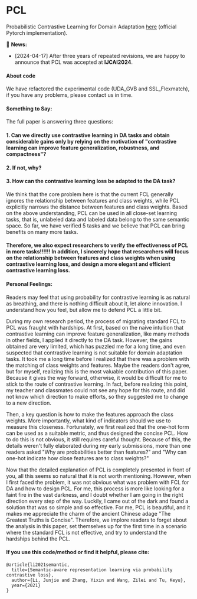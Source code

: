 # PCL
Probabilistic Contrastive Learning for Domain Adaptation [here](https://arxiv.org/abs/2111.06021) (official Pytorch implementation). 


:bell: **News:**
* [2024-04-17] After three years of repeated revisions, we are happy to announce that PCL was accepted at **IJCAI2024**.

#### About code

We have refactored the experimental code (UDA_GVB and SSL_Flexmatch), if you have any problems, please contact us in time.

#### Something to Say:

The full paper is answering three questions:

#### 1. Can we directly use contrastive learning in DA tasks and obtain considerable gains only by relying on the motivation of "contrastive learning can improve feature generalization, robustness, and compactness"?

#### 2. If not, why?

#### 3. How can the contrastive learning loss be adapted to the DA task?

We think that the core problem here is that the current FCL generally ignores the relationship between features and class weights, while PCL explicitly narrows the distance between features and class weights. Based on the above understanding, PCL can be used in all close-set learning tasks, that is, unlabeled data and labeled data belong to the same semantic space. So far, we have verified 5 tasks and we believe that PCL can bring benefits on many more tasks.
#### Therefore, we also expect researchers to verify the effectiveness of PCL in more tasks!!!!!! In addition, I sincerely hope that researchers will focus on the relationship between features and class weights when using contrastive learning loss, and design a more elegant and efficient contrastive learning loss.

#### Personal Feelings:

Readers may feel that using probability for contrastive learning is as natural as breathing, and there is nothing difficult about it, let alone innovation. I understand how you feel, but allow me to defend PCL a little bit.

During my own research period, the process of migrating standard FCL to PCL was fraught with hardships. At first, based on the naive intuition that contrastive learning can improve feature generalization, like many methods in other fields, I applied it directly to the DA task. However, the gains obtained are very limited, which has puzzled me for a long time, and even suspected that contrastive learning is not suitable for domain adaptation tasks. It took me a long time before I realized that there was a problem with the matching of class weights and features. Maybe the readers don't agree, but for myself, realizing this is the most valuable contribution of this paper. Because it gives the way forward, otherwise, it would be difficult for me to stick to the route of contrastive learning. In fact, before realizing this point, my teacher and classmates could not see any hope for this route, and did not know which direction to make efforts, so they suggested me to change to a new direction.

Then, a key question is how to make the features approach the class weights. More importantly, what kind of indicators should we use to measure this closeness. Fortunately, we first realized that the one-hot form can be used as a suitable metric, and thus designed the concise PCL. How to do this is not obvious, it still requires careful thought. Because of this, the details weren't fully elaborated during my early submissions, more than one readers asked "Why are probabilities better than features?" and "Why can one-hot indicate how close features are to class weights?"

Now that the detailed explanation of PCL is completely presented in front of you, all this seems so natural that it is not worth mentioning. However, when I first faced the problem, it was not obvious what was problem with FCL for DA and how to design PCL. For me, this process is more like looking for a faint fire in the vast darkness, and I doubt whether I am going in the right direction every step of the way. Luckily, I came out of the dark and found a solution that was so simple and so effective. For me, PCL is beautiful, and it makes me appreciate the charm of the ancient Chinese adage "The Greatest Truths is Concise". Therefore, we implore readers to forget about the analysis in this paper, set themselves up for the first time in a scenario where the standard FCL is not effective, and try to understand the hardships behind the PCL.

#### If you use this code/method or find it helpful, please cite:


```
@article{li2021semantic,
  title={Semantic-aware representation learning via probability contrastive loss},
  author={Li, Junjie and Zhang, Yixin and Wang, Zilei and Tu, Keyu},
  year={2021}
}
```


 
